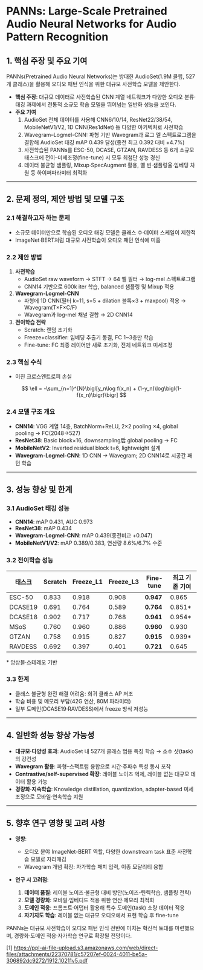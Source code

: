 # PANNs: Large-Scale Pretrained Audio Neural Networks for Audio Pattern Recognition

## 1. 핵심 주장 및 주요 기여  
PANNs(Pretrained Audio Neural Networks)는 방대한 AudioSet(1.9M 클립, 527개 클래스)을 활용해 오디오 패턴 인식을 위한 대규모 사전학습 모델을 제안한다.  
- **핵심 주장**: 대규모 데이터로 사전학습된 CNN 계열 네트워크가 다양한 오디오 분류·태깅 과제에서 전통적 소규모 학습 모델을 뛰어넘는 일반화 성능을 보인다.  
- **주요 기여**  
  1. AudioSet 전체 데이터를 사용해 CNN6/10/14, ResNet22/38/54, MobileNetV1/V2, 1D CNN(Res1dNet) 등 다양한 아키텍처로 사전학습  
  2. Wavegram–Logmel-CNN: 파형 기반 Wavegram과 로그 멜 스펙트로그램을 결합해 AudioSet 태깅 mAP 0.439 달성(종전 최고 0.392 대비 +4.7%)  
  3. 사전학습된 PANNs를 ESC-50, DCASE, GTZAN, RAVDESS 등 6개 소규모 태스크에 전이–미세조정(fine-tune) 시 모두 최첨단 성능 경신  
  4. 데이터 불균형 샘플링, Mixup·SpecAugment 활용, 멜 빈·샘플링율·임베딩 차원 등 하이퍼파라미터 최적화  

***

## 2. 문제 정의, 제안 방법 및 모델 구조  

### 2.1 해결하고자 하는 문제  
- 소규모 데이터만으로 학습된 오디오 태깅 모델은 클래스 수·데이터 스케일이 제한적  
- ImageNet·BERT처럼 대규모 사전학습이 오디오 패턴 인식에 미흡

### 2.2 제안 방법  
1. **사전학습**  
   - AudioSet raw waveform → STFT → 64 멜 필터 → log-mel 스펙트로그램  
   - CNN14 기반으로 600k iter 학습, balanced 샘플링 및 Mixup 적용  
2. **Wavegram-Logmel-CNN**  
   - 파형에 1D CNN(필터 k=11, s=5 + dilation 블록×3 + maxpool) 적용 → Wavegram(T×F×C/F)  
   - Wavegram과 log-mel 채널 결합 → 2D CNN14  
3. **전이학습 전략**  
   - Scratch: 랜덤 초기화  
   - Freeze+classifier: 임베딩 추출기 동결, FC 1~3층만 학습  
   - Fine-tune: FC 최종 레이어만 새로 초기화, 전체 네트워크 미세조정  

### 2.3 핵심 수식  
- 이진 크로스엔트로피 손실  

$$
\ell = -\sum_{n=1}^{N}\bigl[y_n\log f(x_n) + (1-y_n)\log\bigl(1-f(x_n)\bigr)\bigr]
$$

### 2.4 모델 구조 개요  
- **CNN14**: VGG 계열 14층, BatchNorm+ReLU, 2×2 pooling ×4, global pooling → FC(2048→527)  
- **ResNet38**: Basic block×16, downsampling后 global pooling → FC  
- **MobileNetV2**: Inverted residual block t=6, lightweight 설계  
- **Wavegram-Logmel-CNN**: 1D CNN → Wavegram; 2D CNN14로 시공간 패턴 학습  

***

## 3. 성능 향상 및 한계  

### 3.1 AudioSet 태깅 성능  
- **CNN14**: mAP 0.431, AUC 0.973  
- **ResNet38**: mAP 0.434  
- **Wavegram-Logmel-CNN**: mAP 0.439(종전비교 +0.047)  
- **MobileNetV1/V2**: mAP 0.389/0.383, 연산량 8.6%/6.7% 수준  

### 3.2 전이학습 성능  
| 태스크      | Scratch  | Freeze_L1 | Freeze_L3 | Fine-tune | 최고 기존 기여  |
|-----------|---------|-----------|-----------|-----------|----------------|
| ESC-50    | 0.833   | 0.918     | 0.908     | **0.947** | 0.865      |
| DCASE19   | 0.691   | 0.764     | 0.589     | **0.764** | 0.851*     |
| DCASE18   | 0.902   | 0.717     | 0.768     | **0.941** | 0.954*     |
| MSoS      | 0.760   | 0.960     | 0.886     | **0.960** | 0.930      |
| GTZAN     | 0.758   | 0.915     | 0.827     | **0.915** | 0.939*     |
| RAVDESS   | 0.692   | 0.397     | 0.401     | **0.721** | 0.645      |

\* 앙상블·스테레오 기반

### 3.3 한계  
- 클래스 불균형 완전 해결 어려움: 희귀 클래스 AP 저조  
- 학습 비용 및 메모리 부담(42G 연산, 80M 파라미터)  
- 일부 도메인(DCASE19·RAVDESS)에서 freeze 방식 저성능  

***

## 4. 일반화 성능 향상 가능성  

- **대규모·다양성 효과**: AudioSet 내 527개 클래스 범용 특징 학습 → 소수 샷(task)의 강건성  
- **Wavegram 활용**: 파형–스팩트럼 융합으로 시간·주파수 특성 동시 포착  
- **Contrastive/self-supervised 확장**: 레이블 노이즈 억제, 레이블 없는 대규모 데이터 활용 가능  
- **경량화·지속학습**: Knowledge distillation, quantization, adapter-based 미세조정으로 모바일·연속학습 지원  

***

## 5. 향후 연구 영향 및 고려 사항  

- **영향**:  
  - 오디오 분야 ImageNet-BERT 역할, 다양한 downstream task 표준 사전학습 모델로 자리매김  
  - Wavegram 개념 확장: 자가학습 패치 입력, 이종 모달리티 융합  

- **연구 시 고려점**:  
  1. **데이터 품질**: 레이블 노이즈·불균형 대비 방안(노이즈-탄력학습, 샘플링 전략)  
  2. **모델 경량화**: 모바일·임베디드 적용 위한 연산·메모리 최적화  
  3. **도메인 적응**: 프롬프트·어댑터 활용해 특수 도메인(task) 소량 데이터 적응  
  4. **자기지도 학습**: 레이블 없는 대규모 오디오에서 표현 학습 후 fine-tune  

PANNs는 대규모 사전학습이 오디오 패턴 인식 전반에 미치는 혁신적 토대를 마련했으며, 경량화·도메인 적응·자가학습 연구로 확장될 전망이다.

[1] https://ppl-ai-file-upload.s3.amazonaws.com/web/direct-files/attachments/22370781/c57207ef-0024-4011-be5a-306892dc9272/1912.10211v5.pdf
